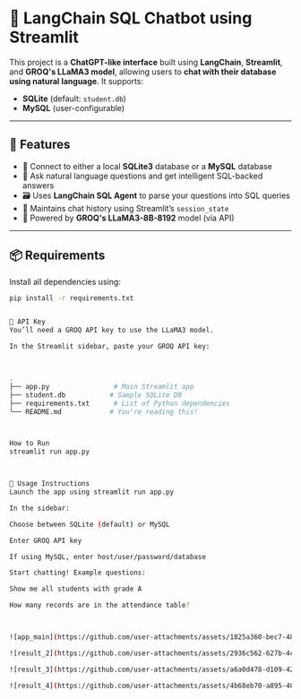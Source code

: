 # 🦜 LangChain SQL Chatbot using Streamlit

This project is a **ChatGPT-like interface** built using **LangChain**, **Streamlit**, and **GROQ's LLaMA3 model**, allowing users to **chat with their database using natural language**. It supports:
- **SQLite** (default: `student.db`)
- **MySQL** (user-configurable)

---

## 🚀 Features

- 🔌 Connect to either a local **SQLite3** database or a **MySQL** database
- 🧠 Ask natural language questions and get intelligent SQL-backed answers
- 🗃️ Uses **LangChain SQL Agent** to parse your questions into SQL queries
- 🧵 Maintains chat history using Streamlit’s `session_state`
- 🦙 Powered by **GROQ's LLaMA3-8B-8192** model (via API)

---

## 📦 Requirements

Install all dependencies using:

```bash
pip install -r requirements.txt


🔐 API Key
You’ll need a GROQ API key to use the LLaMA3 model.

In the Streamlit sidebar, paste your GROQ API key:



.
├── app.py                # Main Streamlit app
├── student.db           # Sample SQLite DB
├── requirements.txt      # List of Python dependencies
└── README.md            # You're reading this!



How to Run
streamlit run app.py



🧪 Usage Instructions
Launch the app using streamlit run app.py

In the sidebar:

Choose between SQLite (default) or MySQL

Enter GROQ API key

If using MySQL, enter host/user/password/database

Start chatting! Example questions:

Show me all students with grade A

How many records are in the attendance table?



![app_main](https://github.com/user-attachments/assets/1825a360-bec7-4824-a197-e3f92886490f)

![result_2](https://github.com/user-attachments/assets/2936c562-627b-4c6a-86d7-60b46aea74cd)

![result_3](https://github.com/user-attachments/assets/a6a0d478-d109-4283-a9be-a867a6c06ea3)

![result_4](https://github.com/user-attachments/assets/4b68eb70-a895-40a6-9df5-8dea3479afbe)











